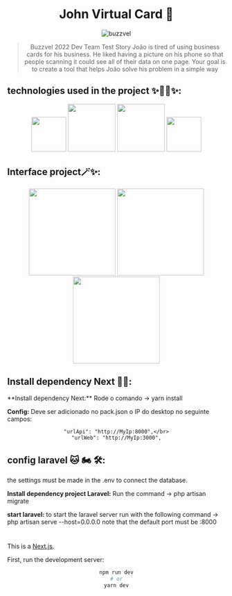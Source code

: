 <div align="center">

# John Virtual Card 🤖
  
<div align="center">

 <a hrf="https://buzzvel.com/">
   
![buzzvel](https://user-images.githubusercontent.com/63679873/198416410-50eca54a-747a-4dc7-a961-e73b22d1fa08.png)
 </a>
</div>

<div align="center">
  
>Buzzvel 2022 Dev Team Test
Story
João is tired of using business cards for his business. He liked having a picture on
his phone so that people scanning it could see all of their data on one page.
Your goal is to create a tool that helps João solve his problem in a simple way
</div>

<div align="left">
  
## technologies used in the project ✨🐱‍🚀✨:
</div>

<div align="center">
<img height="80" src="https://user-images.githubusercontent.com/63679873/198420855-d45c0d05-52b7-420c-9714-8af8bd072d79.png">
<img height="110" src="https://user-images.githubusercontent.com/63679873/198421379-fe8ebe28-9230-4f42-b678-1161c63ea894.png">
<img height="110" src="https://user-images.githubusercontent.com/63679873/198421707-04433718-021f-4143-849b-1883416f3f61.png">
<img height="80" src="https://user-images.githubusercontent.com/63679873/198421888-9491ef49-4dfe-461e-a498-c54578ad3d10.png">
</div>

<div align="left">

## Interface project🪄✨:
</div>

<div>
<img height="200" src="https://user-images.githubusercontent.com/63679873/198601248-39a242b9-7a1a-42dd-995c-c75f4a45dafb.png">
<img height="200" src="https://user-images.githubusercontent.com/63679873/198601360-1c8d2c02-6bd6-45dd-8ce5-a8745f0f11ee.png">
<img height="200" src="https://user-images.githubusercontent.com/63679873/198601305-104a4d7b-bac9-46bc-8686-dfe5d18be72a.png">

</div>
<div align="left">

## Install dependency Next 🐱‍👤:
</div>
<div align="left">
**Install dependency Next:** Rode o comando -> yarn install 

**Config:** Deve ser adicionado no pack.json o IP do desktop no seguinte campos:

</div>

```
"urlApi": "http://MyIp:8000",</br>
"urlWeb": "http://MyIp:3000",
```

<div align="left">

## config laravel 🐱‍ 🏍 🛠️:
</div>
<div align="left">

the settings must be made in the .env to connect the database.

**Install dependency project Laravel:** Run the command -> php artisan migrate

**start laravel:** to start the laravel server run with the following command -> php artisan serve --host=0.0.0.0 note that the default port must be :8000



#
This is a [Next.js](https://nextjs.org/).

First, run the development server:
</div>

```bash
npm run dev
# or
yarn dev
```
